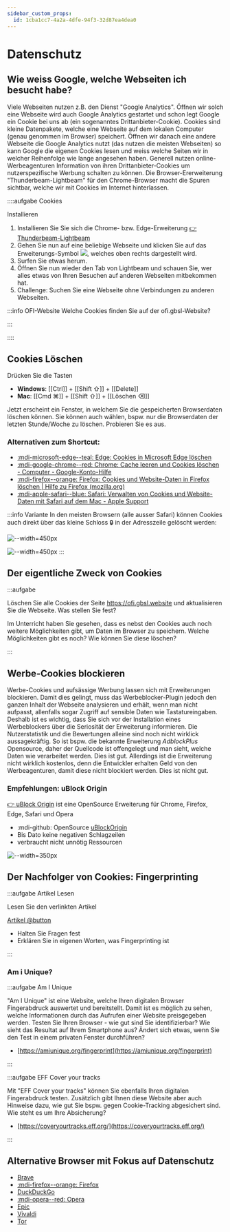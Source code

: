 ```yaml
---
sidebar_custom_props:
  id: 1cba1cc7-4a2a-4dfe-94f3-32d87ea4dea0
---
```


# Datenschutz

## Wie weiss Google, welche Webseiten ich besucht habe?

Viele Webseiten nutzen z.B. den Dienst "Google Analytics". Öffnen wir solch eine Webseite wird auch Google Analytics gestartet und schon legt Google ein Cookie bei uns ab (ein sogenanntes Drittanbieter-Cookie). Cookies sind kleine Datenpakete, welche eine Webseite auf dem lokalen Computer (genau genommen im Browser) speichert. Öffnen wir danach eine andere Webseite die Google Analytics nutzt (das nutzen die meisten Webseiten) so kann Google die eigenen Cookies lesen und weiss welche Seiten wir in welcher Reihenfolge wie lange angesehen haben. Generell nutzen online-Werbeagenturen Information von ihren Drittanbieter-Cookies um nutzerspezifische Werbung schalten zu können. Die Browser-Ererweiterung "Thunderbeam-Lightbeam" für den Chrome-Browser macht die Spuren sichtbar, welche wir mit Cookies im Internet hinterlassen. 

::::aufgabe Cookies
<Answer type="state" webKey="166823e8-7dc9-4949-b6e4-563d1584e22f" />

Installieren 

1. Installieren Sie Sie sich die Chrome- bzw. Edge-Erweiterung [👉 Thunderbeam-Lightbeam](https://chrome.google.com/webstore/detail/thunderbeam-lightbeam-for/hjkajeglckopdkbggdiajobpilgccgnj)
2. Gehen Sie nun auf eine beliebige Webseite und klicken Sie auf das Erweiterungs-Symbol ![](https://lh3.googleusercontent.com/bIuKg7YKbGflQ7CH8dgXMs5KHWfN7r5MIuJRfZeVDzjqZEHdU4MhGt3dC2wr4BZcpk4jAavkVYtW854UkHzEInib=w128-h128-e365-rj-sc0x00ffffff), welches oben rechts dargestellt wird.
3. Surfen Sie etwas herum.
4. Öffnen Sie nun wieder den Tab von Lightbeam und schauen Sie, wer alles etwas von Ihren Besuchen auf anderen Webseiten mitbekommen hat.
5. Challenge: Suchen Sie eine Webseite ohne Verbindungen zu anderen Webseiten.

<Answer type="text" webKey="49ec2cb9-10ee-490e-ab24-39c74c1dc2ea" />


:::info OFI-Website
Welche Cookies finden Sie auf der ofi.gbsl-Website?

<Answer type="text" webKey="ce1e8abf-4726-4c9c-98e8-9a295d87fe76" />
:::

::::


## Cookies Löschen

Drücken Sie die Tasten
- __Windows__: [[Ctrl]] + [[Shift ⇧]] + [[Delete]]
- __Mac__: [[Cmd ⌘]] + [[Shift ⇧]] + [[Löschen ⌫]]

Jetzt erscheint ein Fenster, in welchem Sie die gespeicherten Browserdaten löschen können. Sie können auch wählen, bspw. nur die Browserdaten der letzten Stunde/Woche zu löschen. Probieren Sie es aus.

### Alternativen zum Shortcut:

- [:mdi-microsoft-edge--teal: Edge: Cookies in Microsoft Edge löschen](https://support.microsoft.com/de-de/microsoft-edge/cookies-in-microsoft-edge-l%C3%B6schen-63947406-40ac-c3b8-57b9-2a946a29ae09)
- [:mdi-google-chrome--red: Chrome: Cache leeren und Cookies löschen - Computer - Google-Konto-Hilfe](https://support.google.com/accounts/answer/32050?co=GENIE.Platform%3DDesktop&hl=de)
- [:mdi-firefox--orange: Firefox: Cookies und Website-Daten in Firefox löschen | Hilfe zu Firefox (mozilla.org)](https://support.mozilla.org/de/kb/cookies-und-website-daten-in-firefox-loschen)
- [:mdi-apple-safari--blue: Safari: Verwalten von Cookies und Website-Daten mit Safari auf dem Mac - Apple Support](https://support.apple.com/de-ch/guide/safari/sfri11471/mac)


:::info Variante
In den meisten Browsern (alle ausser Safari) können Cookies auch direkt über das kleine Schloss 🔒 in der Adresszeile gelöscht werden:

![--width=450px](images/delete_cookies_1.png)

![--width=450px](images/delete_cookies_2.png)
:::


## Der eigentliche Zweck von Cookies

:::aufgabe
<Answer type="state" webKey="f8a5145d-08b4-4a63-aa19-3635da2e3e00" />

Löschen Sie alle Cookies der Seite https://ofi.gbsl.website und aktualisieren Sie die Webseite. Was stellen Sie fest?

<Answer type="text" webKey="355d500a-dfed-43a9-8f32-6f11fc37bdf9" />

Im Unterricht haben Sie gesehen, dass es nebst den Cookies auch noch weitere Möglichkeiten gibt, um Daten im Browser zu speichern. Welche Möglichkeiten gibt es noch? Wie können Sie diese löschen?

<Answer type="text" webKey="b161f488-cce4-4f77-9a35-eb63e672428f" />

:::

## Werbe-Cookies blockieren

Werbe-Cookies und aufsässige Werbung lassen sich mit Erweiterungen blockieren. Damit dies gelingt, muss das Werbeblocker-Plugin jedoch den ganzen Inhalt der Webseite analysieren und erhält, wenn man nicht aufpasst, allenfalls sogar Zugriff auf sensible Daten wie Tastatureingaben. Deshalb ist es wichtig, dass Sie sich vor der Installation eines Werbeblockers über die Seriosität der Erweiterung informieren. Die Nutzerstatistik und die Bewertungen alleine sind noch nicht wirklick aussagekräftig. So ist bspw. die bekannte Erweiterung *AdblockPlus* Opensource, daher der Quellcode ist offengelegt und man sieht, welche Daten wie verarbeitet werden. Dies ist gut. Allerdings ist die Erweiterung nicht wirklich kostenlos, denn die Entwickler erhalten Geld von den Werbeagenturen, damit diese nicht blockiert werden. Dies ist nicht gut.

### Empfehlungen: uBlock Origin

[👉 uBlock Origin](https://ublockorigin.com/) ist eine OpenSource Erweiterung für Chrome, Firefox, Edge, Safari und Opera

- :mdi-github: OpenSource [uBlockOrigin](https://github.com/gorhill/uBlock)
- Bis Dato keine negativen Schlagzeilen
- verbraucht nicht unnötig Ressourcen

![--width=350px](./images/ublockorigin.png)




## Der Nachfolger von Cookies: Fingerprinting

:::aufgabe Artikel Lesen
<Answer type="state" webKey="37f10195-58b0-4bb7-a98c-fd562ed60ea5" />

Lesen Sie den verlinkten Artikel

[Artikel @button](https://traffective.com/2020/09/01/browser-fingerprinting/)

- Halten Sie Fragen fest
- Erklären Sie in eigenen Worten, was Fingerprinting ist


<Answer type="text" webKey="dfd05310-10e3-4b5d-bdeb-cd5b72978417" />

:::

### Am i Unique?

:::aufgabe Am I Unique
<Answer type="state" webKey="7b0b0752-5952-47e0-b878-d48b3f1530bf" />

"Am I Unique" ist eine Website, welche Ihren digitalen Browser Fingerabdruck auswertet und bereitstellt. Damit ist es möglich zu sehen, welche Informationen durch das Aufrufen einer Website preisgegeben werden. Testen Sie Ihren Browser - wie gut sind Sie identifizierbar? Wie sieht das Resultat auf Ihrem Smartphone aus? Ändert sich etwas, wenn Sie den Test in einem privaten Fenster durchführen?

- [https://amiunique.org/fingerprint](https://amiunique.org/fingerprint)

<Answer type="text" webKey="c627366f-ebdd-4df0-a50a-468fbba30a5f" />
:::

:::aufgabe EFF Cover your tracks
<Answer type="state" webKey="4360d1d3-559f-4d42-a007-5a337665cba4" />

Mit "EFF Cover your tracks" können Sie ebenfalls Ihren digitalen Fingerabdruck testen. Zusätzlich gibt Ihnen diese Website aber auch Hinweise dazu, wie gut Sie bspw. gegen Cookie-Tracking abgesichert sind. Wie steht es um Ihre Absicherung?

- [https://coveryourtracks.eff.org/](https://coveryourtracks.eff.org/)

<Answer type="text" webKey="7aaef1f4-ebc2-4809-bcf2-cbe6540be1d1" />

:::

## Alternative Browser mit Fokus auf Datenschutz

- [Brave](https://brave.com/)
- [:mdi-firefox--orange: Firefox](https://www.mozilla.org/de/firefox/new/)
- [DuckDuckGo](https://duckduckgo.com/)
- [:mdi-opera--red: Opera](https://www.opera.com/de)
- [Epic](https://www.epicbrowser.com/)
- [Vivaldi](https://vivaldi.com/de/)
- [Tor](https://www.torproject.org/de/)
